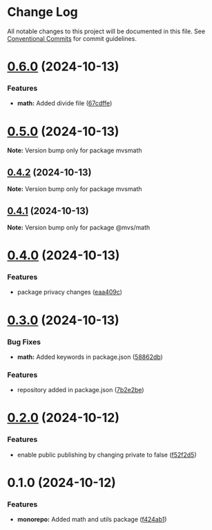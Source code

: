 # Change Log

All notable changes to this project will be documented in this file.
See [Conventional Commits](https://conventionalcommits.org) for commit guidelines.

# [0.6.0](https://github.com/mvsubhash29/monorepo/compare/v0.5.1...v0.6.0) (2024-10-13)


### Features

* **math:** Added divide file ([67cdffe](https://github.com/mvsubhash29/monorepo/commit/67cdffe1db1d87ca54e998bd806b58f37d447e7e))





# [0.5.0](https://github.com/mvsubhash29/monorepo/compare/v0.4.2...v0.5.0) (2024-10-13)

**Note:** Version bump only for package mvsmath





## [0.4.2](https://github.com/mvsubhash29/monorepo/compare/v0.4.1...v0.4.2) (2024-10-13)

**Note:** Version bump only for package mvsmath





## [0.4.1](https://github.com/mvsubhash29/monorepo/compare/v0.4.0...v0.4.1) (2024-10-13)

**Note:** Version bump only for package @mvs/math





# [0.4.0](https://github.com/mvsubhash29/monorepo/compare/v0.3.0...v0.4.0) (2024-10-13)


### Features

* package privacy changes ([eaa409c](https://github.com/mvsubhash29/monorepo/commit/eaa409cf39f935e17e8c4b4bb4cb67f745afb634))





# [0.3.0](https://github.com/mvsubhash29/monorepo/compare/v0.2.0...v0.3.0) (2024-10-13)


### Bug Fixes

* **math:** Added keywords in package.json ([58862db](https://github.com/mvsubhash29/monorepo/commit/58862db92038447296af7968494090e3645fbb62))


### Features

* repository added in package.json ([7b2e2be](https://github.com/mvsubhash29/monorepo/commit/7b2e2be1bc1fbf07cb10b282596db51f88fc70e1))





# [0.2.0](https://github.com/mvsubhash29/monorepo/compare/v0.1.2...v0.2.0) (2024-10-12)


### Features

* enable public publishing by changing private to false ([f52f2d5](https://github.com/mvsubhash29/monorepo/commit/f52f2d54cfaa8d17bf8f1a202ea1ec3a81806923))





# 0.1.0 (2024-10-12)


### Features

* **monorepo:** Added math and utils package ([f424ab1](https://github.com/mvsubhash29/monorepo/commit/f424ab11bf8e86ab7e9f38c4df883447f3082853))
